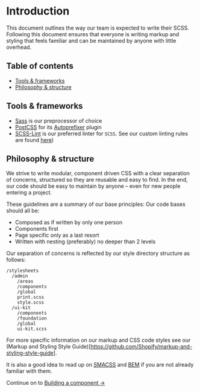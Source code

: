 # Introduction

This document outlines the way our team is expected to write their SCSS. Following this document ensures that everyone is writing markup and styling that feels familiar and can be maintained by anyone with little overhead.

## Table of contents

* [Tools & frameworks](#tools--frameworks)
* [Philosophy & structure](#philosophy--structure)

## Tools & frameworks

* [Sass](http://sass-lang.com/) is our preprocessor of choice
* [PostCSS](https://github.com/postcss/postcss) for its [Autoprefixer](https://github.com/postcss/autoprefixer) plugin
* [SCSS-Lint](https://github.com/causes/scss-lint) is our preferred linter for `SCSS`. See our custom linting rules are found [here](https://github.com/Shopify/markup-and-styling-style-guide/blob/master/.scss-lint.yml))


## Philosophy & structure

We strive to write modular, component driven CSS with a clear separation of concerns, structured so they are reusable and easy to find. In the end, our code should be easy to maintain by anyone – even for new people entering a project.

These guidelines are a summary of our base principles: Our code bases should all be:

* Composed as if written by only one person
* Components first
* Page specific only as a last resort
* Written with nesting (preferably) no deeper than 2 levels

Our separation of concerns is reflected by our style directory structure as follows:

```
/stylesheets
  /admin
    /areas
    /components
    /global
    print.scss
    style.scss
  /ui-kit
    /components
    /foundation
    /global
    ui-kit.scss
```

For more specific information on our markup and CSS code styles see our (Markup and Styling Style Guide)[https://github.com/Shopify/markup-and-styling-style-guide].

It is also a good idea to read up on [SMACSS](http://smacss.com/) and [BEM](https://en.bem.info/method/key-concepts/) if you are not already familiar with them.

Continue on to [Building a component →](../building-a-component)
